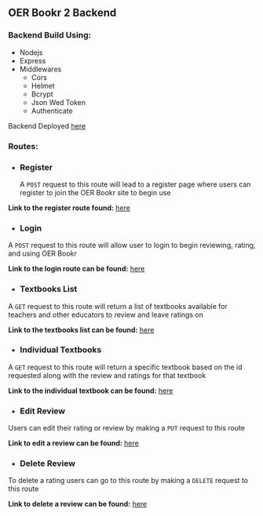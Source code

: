 ## OER Bookr 2 Backend 

### Backend Build Using: 

- Nodejs
- Express
- Middlewares 
  - Cors
  - Helmet
  - Bcrypt 
  - Json Wed Token 
  - Authenticate 

Backend Deployed [here](https://oerbookr2.herokuapp.com/)

### Routes: 

  - ### Register
    A `POST` request to this route will lead to a register page where users can register to join the OER Bookr site to begin use

   **Link to the register route found:** [here](https://oerbookr2.herokuapp.com/oerbooker/register)

  - ### Login
   A `POST` request to this route will allow user to login to begin reviewing, rating, and using OER Bookr

   **Link to the login route can be found:** [here](https://oerbookr2.herokuapp.com/oerbooker/login)

  - ### Textbooks List
   A `GET` request to this route will return a list of textbooks available for teachers and other educators to review and leave ratings on 
 
   **Link to the textbooks list can be found:** [here](https://oerbookr2.herokuapp.com/oerbooker/textbooks)

  - ### Individual Textbooks
   A `GET` request to this route will return a specific textbook based on the id requested along with the  review and ratings for that textbook

   **Link to the individual textbook can be found:** [here](https://oerbookr2.herokuapp.com/oerbooker/textbooks/{textbookId})

  - ### Edit Review 
   Users can edit their rating or review by making a `PUT` request to this route 

   **Link to edit a review can be found:** [here](https://oerbookr2.herokuapp.com/oerbooker/reviews/{reviewID})

  - ### Delete Review
   To delete a rating users can go to this route by making a `DELETE` request to this route 

   **Link to delete a review can be found:** [here](https://oerbookr2.herokuapp.com/oerbooker/reviews/{reviewID})

